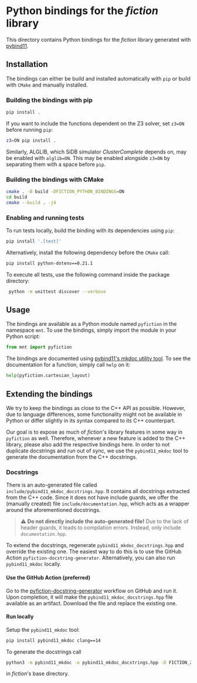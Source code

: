 # Python bindings for the *fiction* library

This directory contains Python bindings for the *fiction* library generated
with [pybind11](https://github.com/pybind/pybind11).

## Installation

The bindings can either be build and installed automatically with `pip` or build with `CMake` and manually installed.

### Building the bindings with pip

```bash
pip install .
```

If you want to include the functions dependent on the Z3 solver, set `z3=ON` before running `pip`:

```bash
z3=ON pip install .
```

Similarly, ALGLIB, which SiDB simulator *ClusterComplete* depends on, may be enabled with `alglib=ON`. This may be
enabled alongside `z3=ON` by separating them with a space before `pip`.

### Building the bindings with CMake

```bash
cmake . -B build -DFICTION_PYTHON_BINDINGS=ON
cd build
cmake --build . -j4
```

### Enabling and running tests

To run tests locally, build the binding with its dependencies using `pip`:

```bash
pip install '.[test]'
```

Alternatively, install the following dependency before the `CMake` call:

```bash
pip install python-dotenv==0.21.1
```

To execute all tests, use the following command inside the package directory:

```bash
 python -m unittest discover --verbose
```

## Usage

The bindings are available as a Python module named `pyfiction` in the namespace `mnt`. To use the bindings, simply
import the module in your Python script:

```python
from mnt import pyfiction
```

The bindings are documented using [pybind11's mkdoc utility tool](https://github.com/pybind/pybind11_mkdoc). To see
the documentation for a function, simply call `help` on it:

```python
help(pyfiction.cartesian_layout)
```

## Extending the bindings

We try to keep the bindings as close to the C++ API as possible. However, due to language differences, some
functionality might not be available in Python or differ slightly in its syntax compared to its C++ counterpart.

Our goal is to expose as much of *fiction*'s library features in some way in `pyfiction` as well. Therefore, whenever a
new feature is added to the C++ library, please also add the respective bindings here. In order to not duplicate
docstrings and run out of sync, we use the `pybind11_mkdoc` tool to generate the documentation from the C++ docstrings.

### Docstrings

There is an auto-generated file called `include/pybind11_mkdoc_docstrings.hpp`. It contains all docstrings extracted
from the C++ code. Since it does not have include guards, we offer the (manually created)
file `include/documentation.hpp`, which acts as a wrapper around the aforementioned docstrings.

> ⚠️ **Do not directly include the auto-generated file!** Due to the lack of header guards, it leads to compilation
> errors. Instead, only include `documentation.hpp`.

To extend the docstrings, regenerate `pybind11_mkdoc_docstrings.hpp` and override the existing one. The easiest way to
do this is to use the GitHub Action `pyfiction-docstring-generator`. Alternatively, you can also run `pybind11_mkdoc`
locally.

#### Use the GitHub Action (preferred)

Go to
the [pyfiction-docstring-generator](https://github.com/cda-tum/fiction/actions/workflows/pyfiction-docstring-generator.yml)
workflow on GitHub and run it. Upon completion, it will make the `pybind11_mkdoc_docstrings.hpp` file available as an
artifact. Download the file and replace the existing one.

#### Run locally

Setup the `pybind11_mkdoc` tool:

```bash
pip install pybind11_mkdoc clang==14
```

To generate the docstrings call

```bash
python3 -m pybind11_mkdoc -o pybind11_mkdoc_docstrings.hpp -D FICTION_Z3_SOLVER -D FICTION_ALGLIB_ENABLED `find ./include/fiction -name "*.hpp" -print`
```

in *fiction*'s base directory.
